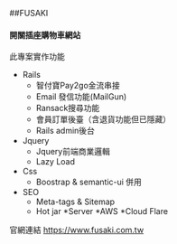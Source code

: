 ##FUSAKI

#### 開關插座購物車網站

此專案實作功能
* Rails
    * 智付寶Pay2go金流串接
    * Email 發信功能(MailGun)
    * Ransack搜尋功能
    * 會員訂單後臺（含退貨功能但已隱藏）
    * Rails admin後台
* Jquery
    * Jquery前端商業邏輯
    * Lazy Load
* Css
    * Boostrap & semantic-ui 併用
* SEO    
    * Meta-tags & Sitemap
    * Hot jar
*Server
    *AWS
    *Cloud Flare
    



官網連結 https://www.fusaki.com.tw